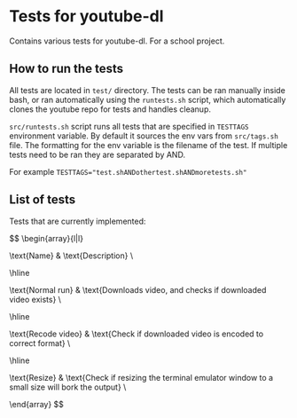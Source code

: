 # Tests for youtube-dl

Contains various tests for youtube-dl. For a school project.

## How to run the tests

All tests are located in `test/` directory. The tests can be ran manually inside bash,
or ran automatically using the `runtests.sh` script, which automatically clones the
youtube repo for tests and handles cleanup.

`src/runtests.sh` script runs all tests that are specified in `TESTTAGS` environment
variable. By default it sources the env vars from `src/tags.sh` file. The formatting for
the env variable is the filename of the test. If multiple tests need to be ran they
are separated by AND.

For example `TESTTAGS="test.shANDothertest.shANDmoretests.sh"`


## List of tests 

Tests that are currently implemented:

$$
\begin{array}{l|l}

\text{Name} & \text{Description} \\

\hline

\text{Normal run} & \text{Downloads video, and checks if downloaded video exists} \\

\hline

\text{Recode video} & \text{Check if downloaded video is encoded to correct format} \\

\hline

\text{Resize} & \text{Check if resizing the terminal emulator window to a small size will bork the output} \\

\end{array}
$$



